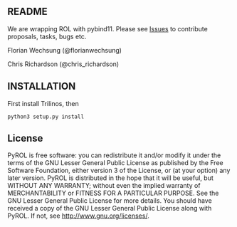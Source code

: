 README
------

We are wrapping ROL with pybind11. Please see [Issues](../../issues) to contribute proposals, tasks, bugs etc.


Florian Wechsung (@florianwechsung)

Chris Richardson (@chris_richardson)

INSTALLATION
------------

First install Trilinos, then 

    python3 setup.py install

License
-------

PyROL is free software: you can redistribute it and/or modify it under the terms of the GNU Lesser General Public License as published by the Free Software Foundation, either version 3 of the License, or (at your option) any later version.
PyROL is distributed in the hope that it will be useful, but WITHOUT ANY WARRANTY; without even the implied warranty of MERCHANTABILITY or FITNESS FOR A PARTICULAR PURPOSE. See the GNU Lesser General Public License for more details.
You should have received a copy of the GNU Lesser General Public License along with PyROL. If not, see <http://www.gnu.org/licenses/>.
